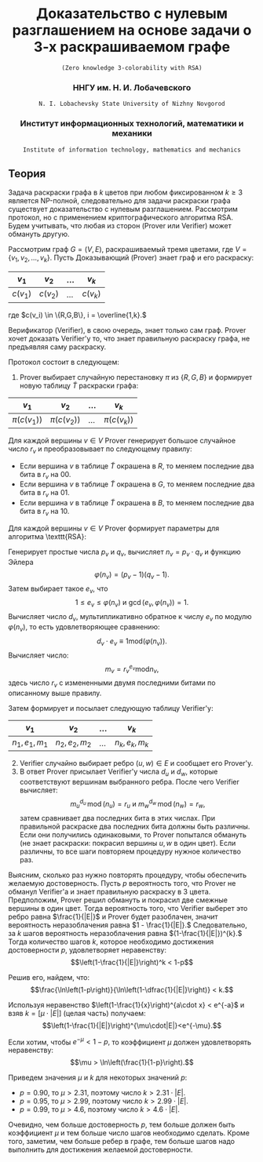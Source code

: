 <center>

# Доказательство с нулевым разглашением на основе задачи о 3-х раскрашиваемом графе
    (Zero knowledge 3-colorability with RSA)

### ННГУ им. Н. И. Лобачевского
    N. I. Lobachevsky State University of Nizhny Novgorod
### Институт информационных технологий, математики и механики
    Institute of information technology, mathematics and mechanics
    
</center>

## Теория
Задача раскраски графа в $k$ цветов при любом фиксированном $k \geq 3$ является NP-полной, следовательно для задачи раскраски графа существует доказательство с нулевым разглашением. Рассмотрим протокол, но с применением криптографического алгоритма RSA. Будем учитывать, что любая из сторон (Prover или Verifier) может обмануть другую.

Рассмотрим граф $G=(V,E)$, раскрашиваемый тремя цветами, где $V = \{v_1,v_2,\dots,v_k\}.$ Пусть Доказывающий (Prover) знает граф и его раскраску:


| $v_1$    | $v_2$    | $\dots$ | $v_k$    |
|----------|----------|---------|----------|
| $c(v_1)$ | $c(v_2)$ | $\dots$ | $c(v_k)$ |

где $c(v_i) \in \{R,G,B\}, i = \overline{1,k}.$

Верификатор (Verifier), в свою очередь, знает только сам граф. Prover хочет доказать Verifier'y то, что знает правильную раскраску графа, не предъявляя саму раскраску.

Протокол состоит в следующем:
1. Prover выбирает случайную перестановку $\pi$ из $\{ R,G,B \}$ и формирует новую таблицу $\widetilde{T}$ раскраски графа:  

| $v_1$         | $v_2$         | $\dots$ | $v_k$         |
|---------------|---------------|---------|---------------|
| $\pi(c(v_1))$ | $\pi(c(v_2))$ | $\dots$ | $\pi(c(v_k))$ |
  
Для каждой вершины $v \in V$ Prover генерирует большое случайное число $r_v$ и преобразовывает по следующему правилу:

- Если вершина $v$ в таблице $\widetilde{T}$ окрашена в $R,$ то меняем последние два бита в $r_v$ на $00.$
- Если вершина $v$ в таблице $\widetilde{T}$ окрашена в $G,$ то меняем последние два бита в $r_v$ на $01.$
- Если вершина $v$ в таблице $\widetilde{T}$ окрашена в $B,$ то меняем последние два бита в $r_v$ на $10.$

Для каждой вершины $v \in V$ Prover формирует параметры для алгоритма \texttt{RSA}:

Генерирует простые числа $p_v$ и $q_v,$ вычисляет $n_v = p_v \cdot q_v$ и функцию Эйлера $$\varphi(n_v)=(p_v-1)(q_v-1).$$ Затем выбирает такое $e_v,$ что $$1\le e_v \le \varphi(n_v)\text{ и }\gcd(e_v,\varphi(n_v))=1.$$
Вычисляет число $d_v,$ мультипликативно обратное к числу $e_v$ по модулю $\varphi(n_v),$ то есть удовлетворяющее сравнению: $$d_v \cdot e_v \equiv 1 \mathrm{mod}(\varphi(n_v)).$$
Вычисляет число: $$m_v=r_v^{e_v} \mathrm{mod} n_v,$$ здесь число $r_v$ с измененными двумя последними битами по описанному выше правилу. 

Затем формирует и посылает следующую таблицу Verifier'y:

| $v_1$         | $v_2$         | $\dots$ | $v_k$         |
|---------------|---------------|---------|---------------|
| $n_1,e_1,m_1$ | $n_2,e_2,m_2$ | $\dots$ | $n_k,e_k,m_k$ |

2. Verifier случайно выбирает ребро $(u,w)\in E$ и сообщает его Prover'y.
3. В ответ Prover присылает Verifier'y числа $d_{u}$ и $d_{w},$ которые соответствуют вершинам выбранного ребра. После чего Verifier вычисляет:
$$m_{u}^{d_{u}}\,\mathrm{mod}\,(n_{u}) = r_{u} \text{ и } m_{w}^{d_{w}}\,\mathrm{mod}\,(n_{w}) = r_{w},$$
затем сравнивает два последних бита в этих числах. При правильной раскраске два последних бита должны быть различны. Если они получились одинаковыми, то Prover попытался обмануть (не знает раскраски: покрасил вершины $u,w$ в один цвет). Если различны, то все шаги повторяем процедуру нужное количество раз.

Выясним, сколько раз нужно повторять процедуру, чтобы обеспечить желаемую достоверность. Пусть $p$ вероятность того, что Prover не обманул Verifier'a и знает правильную раскраску в $3$ цвета. Предположим, Prover решил обмануть и покрасил две смежные вершины в один цвет. Тогда вероятность того, что Verifier выберет это ребро равна $\frac{1}{|E|}$ и Prover будет разоблачен, значит вероятность неразоблачения равна $1 - \frac{1}{|E|}.$ Следовательно, за $k$ шагов вероятность неразоблачения равна $(1-\frac{1}{|E|})^{k}.$ Тогда количество шагов $k,$ которое необходимо достижения достоверности $p,$ удовлетворяет неравенству: $$\left(1-\frac{1}{|E|}\right)^k < 1-p$$

Решив его, найдем, что: $$\frac{\ln\left(1-p\right)}{\ln\left(1-\dfrac{1}{|E|}\right)} < k.$$

Используя неравенство $\left(1-\frac{1}{x}\right)^{a\cdot x} < e^{-a}$ и взяв $k = [\mu\cdot|E|]$ (целая часть) получаем:
$$\left(1-\frac{1}{|E|}\right)^{\mu\cdot|E|}<e^{-\mu}.$$

Если хотим, чтобы $e^{-\mu} < 1-p,$ то коэффициент $\mu$ должен удовлетворять неравенству: 
$$\mu > \ln\left(\frac{1}{1-p}\right).$$


Приведем значения $\mu$ и $k$ для некоторых значений $p$:
- $p = 0.90,$ то $\mu > 2.31,$ поэтому число $k > 2.31\cdot|E|.$
- $p = 0.95,$ то $\mu > 2.99,$ поэтому число $k > 2.99\cdot|E|.$
- $p = 0.99,$ то $\mu > 4.6,$ поэтому число $k > 4.6\cdot|E|.$

Очевидно, чем больше достоверность $p$, тем больше должен быть коэффициент $\mu$ и тем больше число шагов необходимо сделать. Кроме того, заметим, чем больше ребер в графе, тем больше шагов надо выполнить для достижения желаемой достоверности.
